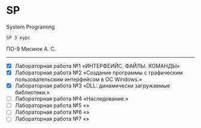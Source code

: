 # SP 
System Programing

` SP 3 курс `

ПО-9 Мисиюк А. С.

---

- [x] Лабораторная работа №1 «ИНТЕРФЕИЙС. ФАЙЛЫ. КОМАНДЫ»
- [x] Лабораторная работа №2 «Создание программы с графическим пользовательским интерфейсом в ОС Windows.»
- [x] Лабораторная работа №3 «DLL: динамически загружаемые библиотеки.»
- [ ] Лабораторная работа №4 «Наследование.»
- [ ] Лабораторная работа №5 «»
- [ ] Лабораторная работа №6 «»
- [ ] Лабораторная работа №7 «»
